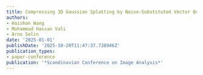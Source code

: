 ```yaml
---
title: Compressing 3D Gaussian Splatting by Noise-Substituted Vector Quantization
authors:
- Haishan Wang
- Mohammad Hassan Vali
- Arno Solin
date: '2025-01-01'
publishDate: '2025-10-20T11:47:37.738946Z'
publication_types:
- paper-conference
publication: '*Scandinavian Conference on Image Analysis*'
---
```


